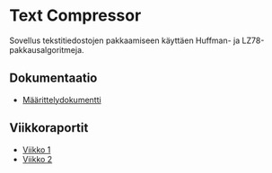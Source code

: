 # Text Compressor
Sovellus tekstitiedostojen pakkaamiseen käyttäen Huffman- ja LZ78-pakkausalgoritmeja.

## Dokumentaatio
- [Määrittelydokumentti](dokumentaatio/maarittelydokumentti.md)

## Viikkoraportit
- [Viikko 1](dokumentaatio/viikkoraportti1.md)
- [Viikko 2](dokumentaatio/viikkoraportti2.md)
